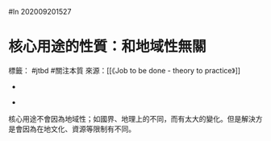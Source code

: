 #ln 202009201527
# 核心用途的性質：和地域性無關
標籤： #jtbd #關注本質
來源：[[《Job to be done - theory to practice》]]

-

>

-

核心用途不會因為地域性；如國界、地理上的不同，而有太大的變化。但是解決方是會因為在地文化、資源等限制有不同。